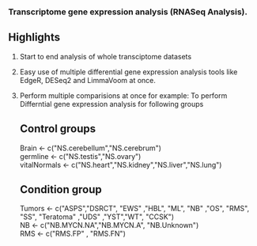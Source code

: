 ### Transcriptome gene expression analysis (RNASeq Analysis). 

## Highlights
1. Start to end analysis of whole transciptome datasets
2. Easy use of multiple differential gene expression analysis tools like EdgeR, DESeq2 and LimmaVoom at once.
3. Perform multiple comparisions at once
   for example:
   To perform Differntial gene expression analysis for following groups
   
   ## Control groups ##
    Brain          <- c("NS.cerebellum","NS.cerebrum")  
    germline       <- c("NS.testis","NS.ovary")  
    vitalNormals   <- c("NS.heart","NS.kidney","NS.liver","NS.lung")  
    
     
   ## Condition group
   Tumors         <-  c("ASPS","DSRCT", "EWS" ,"HBL", "ML", "NB" ,"OS", "RMS", "SS", "Teratoma" ,"UDS" ,"YST","WT", "CCSK")  
   NB             <-  c("NB.MYCN.NA","NB.MYCN.A", "NB.Unknown")  
   RMS            <-  c("RMS.FP" , "RMS.FN")  
   
   
